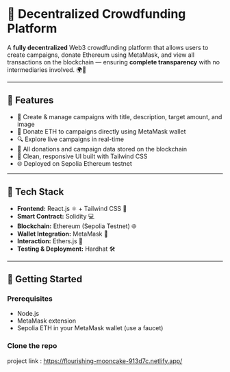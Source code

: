# 💸 Decentralized Crowdfunding Platform

A **fully decentralized** Web3 crowdfunding platform that allows users to create campaigns, donate Ethereum using MetaMask, and view all transactions on the blockchain — ensuring **complete transparency** with no intermediaries involved. 🌍🔗

---

## 🚀 Features

- 🧾 Create & manage campaigns with title, description, target amount, and image
- 💸 Donate ETH to campaigns directly using MetaMask wallet
- 🔍 Explore live campaigns in real-time
- 🔐 All donations and campaign data stored on the blockchain
- 📱 Clean, responsive UI built with Tailwind CSS
- 🌐 Deployed on Sepolia Ethereum testnet

---

## 🧰 Tech Stack

- **Frontend:** React.js ⚛️ + Tailwind CSS 🎨  
- **Smart Contract:** Solidity 💻  
- **Blockchain:** Ethereum (Sepolia Testnet) 🌐  
- **Wallet Integration:** MetaMask 🦊  
- **Interaction:** Ethers.js 🔌  
- **Testing & Deployment:** Hardhat 🛠️  

---

## 🦊 Getting Started

### Prerequisites

- Node.js
- MetaMask extension
- Sepolia ETH in your MetaMask wallet (use a faucet)

### Clone the repo

project link : https://flourishing-mooncake-913d7c.netlify.app/
